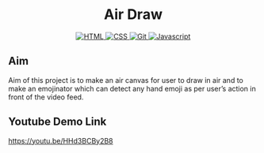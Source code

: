 <h1 align="center">
<!--   <a href="https://github.com/umangraval/Smart-Checkout"><img src="./brand_assets/banner.png" width=600 alt="Smart-Checkout"></a> -->
  Air Draw
</h1>



<p align="center">

  <a href="">
    <img src="https://forthebadge.com/images/badges/made-with-python.svg"
         alt="HTML">
  </a>
  <a href="">
    <img src="https://github.com/shanky1947/Air-Draw/blob/master/badges/uses-tensorflow.svg"
         alt="CSS">
  </a>
  <a href="">
    <img src="https://github.com/shanky1947/Air-Draw/blob/master/badges/uses-keras.svg"
         alt="Git">
  </a>
    <a href="">
    <img src="https://github.com/shanky1947/Air-Draw/blob/master/badges/uses-opencv.svg"
         alt="Javascript">
  </a>
</p>

## Aim
Aim of this project is to make an air canvas for user to draw in air and to make an emojinator which can detect any hand emoji as per user’s action in front of the video feed.

## Youtube Demo Link
https://youtu.be/HHd3BCBy2B8
